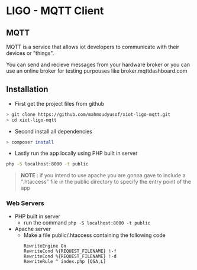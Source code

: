 # LIGO - MQTT Client

## MQTT
<p>MQTT is a service that allows iot developers to communicate with their devices or "things".</p>
<p>You can send and recieve messages from your hardware broker or you can use an online broker for testing purpouses like broker.mqttdashboard.com</p>


## Installation

* First get the project files from github <br>
```bash 
> git clone https://github.com/mahmoudyusof/xiot-ligo-mqtt.git
> cd xiot-ligo-mqtt
```

* Second install all dependencies<br>
```bash
> composer install
```

* Lastly run the app locally using PHP built in server<br>
```bash
php -S localhost:8000 -t public
```

> **NOTE** : if you intend to use apache you are 
> gonna gave to include a ".htaccess" file in the public 
> directory to specify the entry point of the app

### Web Servers

* PHP built in server<br>
  + run the command `php -S localhost:8000 -t public`
* Apache server
  + Make a file public/.htaccess containing the following code
    ```
    RewriteEngine On
    RewriteCond %{REQUEST_FILENAME} !-f
    RewriteCond %{REQUEST_FILENAME} !-d
    RewriteRule ^ index.php [QSA,L]
    ```

